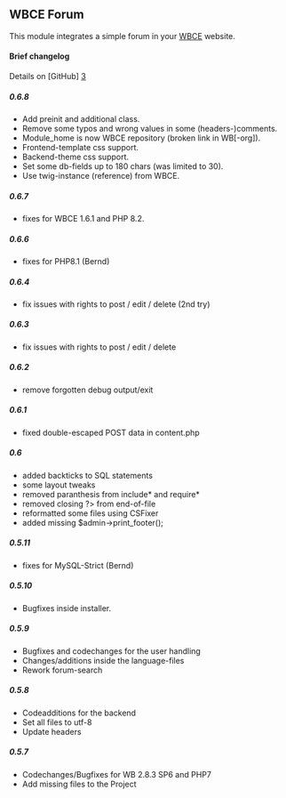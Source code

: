 ## WBCE Forum
This module integrates a simple forum in your [WBCE][2] website.

#### Brief changelog
Details on [GitHub] [3]

##### 0.6.8
- Add preinit and additional class.
- Remove some typos and wrong values in some (headers-)comments.
- Module_home is now WBCE repository (broken link in WB[-org]).
- Frontend-template css support.
- Backend-theme css support.
- Set some db-fields up to 180 chars (was limited to 30).
- Use twig-instance (reference) from WBCE.

##### 0.6.7
- fixes for WBCE 1.6.1 and PHP 8.2.

##### 0.6.6
- fixes for PHP8.1 (Bernd)

##### 0.6.4
- fix issues with rights to post / edit / delete (2nd try)

##### 0.6.3
- fix issues with rights to post / edit / delete

##### 0.6.2
- remove forgotten debug output/exit

##### 0.6.1
- fixed double-escaped POST data in content.php
 
##### 0.6
- added backticks to SQL statements
- some layout tweaks
- removed paranthesis from include* and require*
- removed closing ?> from end-of-file
- reformatted some files using CSFixer
- added missing $admin->print_footer();

##### 0.5.11
- fixes for MySQL-Strict (Bernd)

##### 0.5.10
- Bugfixes inside installer.

##### 0.5.9
- Bugfixes and codechanges for the user handling
- Changes/additions inside the language-files
- Rework forum-search

##### 0.5.8
- Codeadditions for the backend
- Set all files to utf-8
- Update headers

##### 0.5.7
- Codechanges/Bugfixes for WB 2.8.3 SP6 and PHP7
- Add missing files to the Project


[1]: http://websitebaker.org/ 	"WebsiteBaker"
[2]: http://www.wbce.org/	"WBCE"
[3]: https://github.com/AMASP-workbanch/wb-forum/commits/ "Commits"
  